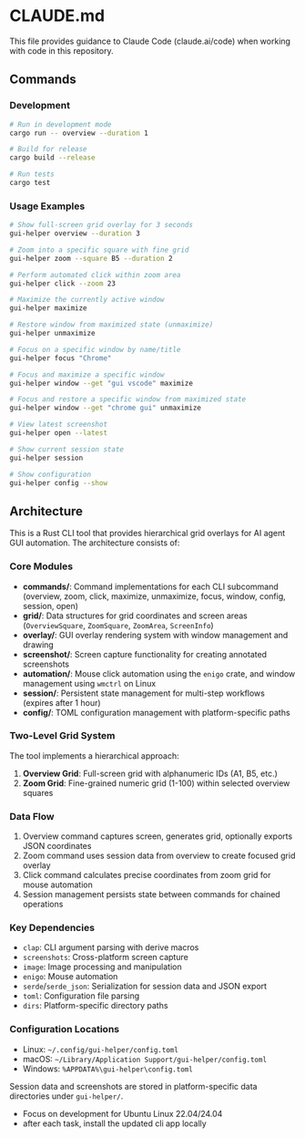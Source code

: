 # CLAUDE.md

This file provides guidance to Claude Code (claude.ai/code) when working with code in this repository.

## Commands

### Development
```bash
# Run in development mode
cargo run -- overview --duration 1

# Build for release
cargo build --release

# Run tests
cargo test
```

### Usage Examples
```bash
# Show full-screen grid overlay for 3 seconds
gui-helper overview --duration 3

# Zoom into a specific square with fine grid
gui-helper zoom --square B5 --duration 2

# Perform automated click within zoom area
gui-helper click --zoom 23

# Maximize the currently active window
gui-helper maximize

# Restore window from maximized state (unmaximize)
gui-helper unmaximize

# Focus on a specific window by name/title
gui-helper focus "Chrome"

# Focus and maximize a specific window
gui-helper window --get "gui vscode" maximize

# Focus and restore a specific window from maximized state
gui-helper window --get "chrome gui" unmaximize

# View latest screenshot
gui-helper open --latest

# Show current session state
gui-helper session

# Show configuration
gui-helper config --show
```

## Architecture

This is a Rust CLI tool that provides hierarchical grid overlays for AI agent GUI automation. The architecture consists of:

### Core Modules
- **commands/**: Command implementations for each CLI subcommand (overview, zoom, click, maximize, unmaximize, focus, window, config, session, open)
- **grid/**: Data structures for grid coordinates and screen areas (`OverviewSquare`, `ZoomSquare`, `ZoomArea`, `ScreenInfo`)
- **overlay/**: GUI overlay rendering system with window management and drawing
- **screenshot/**: Screen capture functionality for creating annotated screenshots
- **automation/**: Mouse click automation using the `enigo` crate, and window management using `wmctrl` on Linux
- **session/**: Persistent state management for multi-step workflows (expires after 1 hour)
- **config/**: TOML configuration management with platform-specific paths

### Two-Level Grid System
The tool implements a hierarchical approach:
1. **Overview Grid**: Full-screen grid with alphanumeric IDs (A1, B5, etc.)
2. **Zoom Grid**: Fine-grained numeric grid (1-100) within selected overview squares

### Data Flow
1. Overview command captures screen, generates grid, optionally exports JSON coordinates
2. Zoom command uses session data from overview to create focused grid overlay
3. Click command calculates precise coordinates from zoom grid for mouse automation
4. Session management persists state between commands for chained operations

### Key Dependencies
- `clap`: CLI argument parsing with derive macros
- `screenshots`: Cross-platform screen capture
- `image`: Image processing and manipulation
- `enigo`: Mouse automation
- `serde`/`serde_json`: Serialization for session data and JSON export
- `toml`: Configuration file parsing
- `dirs`: Platform-specific directory paths

### Configuration Locations
- Linux: `~/.config/gui-helper/config.toml`
- macOS: `~/Library/Application Support/gui-helper/config.toml`
- Windows: `%APPDATA%\gui-helper\config.toml`

Session data and screenshots are stored in platform-specific data directories under `gui-helper/`.
- Focus on development for Ubuntu Linux 22.04/24.04
- after each task, install the updated cli app locally